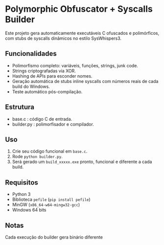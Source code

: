 # Polymorphic Obfuscator + Syscalls Builder

Este projeto gera automaticamente executáveis C ofuscados e polimórficos, com stubs de syscalls dinâmicos no estilo SysWhispers3.

## Funcionalidades
- Polimorfismo completo: variáveis, funções, strings, junk code.
- Strings criptografadas via XOR.
- Hashing de APIs para esconder nomes.
- Geração automática de stubs inline syscalls com números reais de cada build do Windows.
- Teste automático pós-compilação.

## Estrutura
- base.c : código C de entrada.
- builder.py : polimorfisador e compilador.

## Uso
1. Crie seu código funcional em `base.c`.
2. Rode `python builder.py`.
3. Será gerado um `build_xxxxx.exe` pronto, funcional e diferente a cada build.

## Requisitos
- Python 3
- Biblioteca `pefile` (`pip install pefile`)
- MinGW (`x86_64-w64-mingw32-gcc`)
- Windows 64 bits

## Notas
Cada execução do builder gera binário diferente

